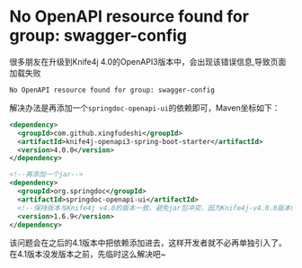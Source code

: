 # No OpenAPI resource found for group: swagger-config


很多朋友在升级到Knife4j 4.0的OpenAPI3版本中，会出现该错误信息,导致页面加载失败

```shell
No OpenAPI resource found for group: swagger-config
```

解决办法是再添加一个`springdoc-openapi-ui`的依赖即可，Maven坐标如下：

```xml
<dependency>
  <groupId>com.github.xingfudeshi</groupId>
  <artifactId>knife4j-openapi3-spring-boot-starter</artifactId>
  <version>4.0.0</version>
</dependency>

<!--再添加一个jar-->
<dependency>
  <groupId>org.springdoc</groupId>
  <artifactId>springdoc-openapi-ui</artifactId>
  <!--保持版本与Knife4j v4.0的版本一致，避免jar包冲突，因为Knife4j-v4.0.0版本依赖的springdoc版本是1.6.9 -->
  <version>1.6.9</version>
</dependency>
```


该问题会在之后的4.1版本中把依赖添加进去，这样开发者就不必再单独引入了。在4.1版本没发版本之前，先临时这么解决吧~
